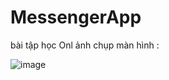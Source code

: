 # MessengerApp
bài tập học Onl
ảnh chụp màn hình :





![image](https://github.com/phamson1511/MessengerApp/assets/125279953/43ba7be8-bc63-4909-b5f2-f94a0d014ad3)

